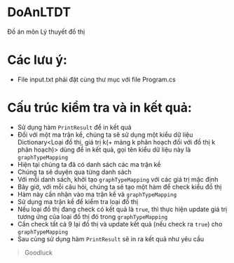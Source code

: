 # DoAnLTDT
Đồ án môn Lý thuyết đồ thị

# Các lưu ý: 
 - File input.txt phải đặt cùng thư mục với file Program.cs

# Cấu trúc kiểm tra và in kết quả:
 - Sử dụng hàm `PrintResult` để in kết quả
 - Đối với một ma trận kề, chúng ta sẽ sử dụng một kiểu dữ liệu Dictionary<Loại đồ thị, giá trị k(+ mảng k phân hoạch đối với đồ thị k phân hoạch)> dùng để in kết quả, gọi tên kiểu dữ liệu này là `graphTypeMapping`
 - Hiện tại chúng ta đã có danh sách các ma trận kề
 - Chúng ta sẽ duyện qua từng danh sách
 - Với mỗi danh sách, khởi tạo `graphTypeMapping` với các giá trị mặc định
 - Bây giờ, với mỗi câu hỏi, chúng ta sẽ tạo một hàm để check kiểu đồ thị
 - Hàm này cần nhận vào ma trận kề và `graphTypeMapping`
 - Sử dụng ma trận kề để kiểm tra loại đồ thị
 - Nếu loại đồ thị đang check có kết quả là `true`, thì thực hiện update giá trị tương ứng của loại đồ thị đó trong `graphTypeMapping`
 - Cần check tất cả 9 lại đồ thị và update kết quả (nếu check ra `true`) cho `graphTypeMapping`
 - Sau cùng sử dụng hàm `PrintResult` sẽ in ra kết quả như yêu cầu

> Goodluck

